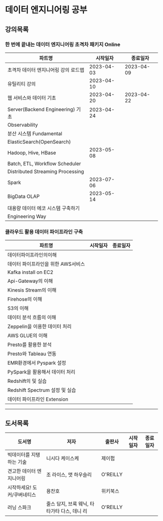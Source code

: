 # 데이터 엔지니어링 공부

## 강의목록

### 한 번에 끝내는 데이터 엔지니어링 초격차 패키지 Online

| 파트명                              | 시작일자       | 종료일자       |
| -------------------------------- | ---------- | ---------- |
| 초격차 데이터 엔지니어링 강의 로드맵             | 2023-04-03 | 2023-04-09 |
| 유틸리티 강의                          | 2023-04-10 |            |
| 웹 서비스와 데이터 기초                    | 2023-04-20 | 2023-04-22 |
| Server(Backend Engineering) 기초   | 2023-04-24 |            |
| Observability                    |            |            |
| 분산 시스템 Fundamental               |            |            |
| ElasticSearch(OpenSearch)        |            |            |
| Hadoop, Hive, HBase              | 2023-05-08 |            |
| Batch, ETL, Workflow Scheduler   |            |            |
| Distributed Streaming Processing |            |            |
| Spark                            | 2023-07-06 |            |
| BigData OLAP                     | 2023-05-14 |            |
| 대용량 데이터 에코 시스템 구축하기              |            |            |
| Engineering Way                  |            |            |

### 클라우드 활용 데이터 파이프라인 구축

| 파트명                       | 시작일자 | 종료일자 |
| ------------------------- | ---- | ---- |
| 데이터파이프라인의이해               |      |      |
| 데이터 파이프라인을 위한 AWS서비스      |      |      |
| Kafka install on EC2      |      |      |
| Api-Gateway의 이해           |      |      |
| Kinesis Stream의 이해        |      |      |
| Firehose의 이해              |      |      |
| S3의 이해                    |      |      |
| 데이터 분석 흐름의 이해             |      |      |
| Zeppelin을 이용한 데이터 처리      |      |      |
| AWS GLUE의 이해              |      |      |
| Presto를 활용한 분석            |      |      |
| Presto와 Tableau 연동        |      |      |
| EMR환경에서 Pyspark 설정        |      |      |
| PySpark을 활용해서 데이터 처리      |      |      |
| Redshift의 및 실습            |      |      |
| Redshift Spectrum 설정 및 실습 |      |      |
| 데이터 파이프라인 Extension       |      |      |

---

## 도서목록

| 도서명             | 저자                          | 출판사      | 시작일자 | 종료일자 |
| --------------- | --------------------------- | -------- | ---- | ---- |
| 빅데이터를 지탱하는 기술   | 니시다 케이스케                    | 제이펍      |      |      |
| 견고한 데이터 엔지니어링   | 조 라이스, 맷 하우슬리               | O'REILLY |      |      |
| 시작하세요! 도커/쿠버네티스 | 용찬호                         | 위키북스     |      |      |
| 러닝 스파크          | 줄스 담지, 브룩 웨닉, 타타가타 다스, 데니 리 | O'REILLY |      |      |

